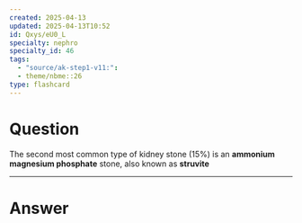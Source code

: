 ```yaml
---
created: 2025-04-13
updated: 2025-04-13T10:52
id: Qxys/eU0_L
specialty: nephro
specialty_id: 46
tags:
  - "source/ak-step1-v11:": 
  - theme/nbme::26
type: flashcard
---
```


# Question
The second most common type of kidney stone (15%) is an **ammonium magnesium phosphate** stone, also known as **struvite**

---

# Answer
